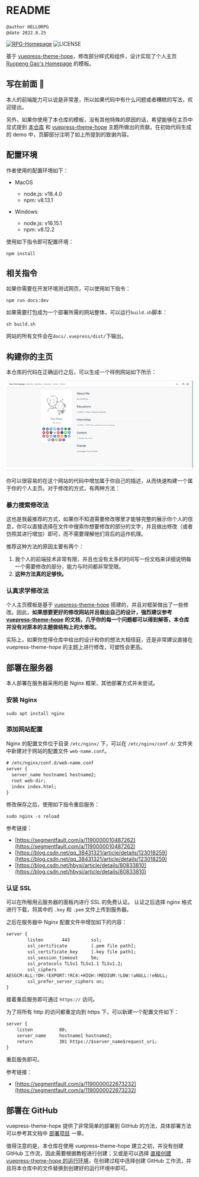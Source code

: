# README
```wiki
@author HELLORPG
@date 2022.8.25
```

[![RPG-Homepage](https://img.shields.io/badge/Ruopeng%20Gao's-Homepage-%234994c4?style=flat-square)](https://ruopenggao.com)
![LICENSE](https://img.shields.io/github/license/HELLORPG/rpg-homepage-template?style=flat-square)

基于 [vuepress-theme-hope](https://vuepress-theme-hope.github.io/v2/)，修改部分样式和组件，设计实现了个人主页 [Ruopeng Gao's Homepage](https://ruopenggao.com) 的模板。


## 写在前面 :tada:

本人的前端能力可以说是非常差，所以如果代码中有什么问题或者糟糕的写法，欢迎提出。

另外，如果你使用了本仓库的模板，没有其他特殊的原因的话，希望能够在主页中显式提到 [本仓库](https://github.com/HELLORPG/rpg-homepage-template) 和 [vuepress-theme-hope](https://vuepress-theme-hope.github.io/v2/) 主题所做出的贡献。在初始代码生成的 demo 中，页脚部分注明了如上所提到的致谢内容。



## 配置环境

作者使用的配置环境如下：
- MacOS
  - node.js: v18.4.0
  - npm: v8.13.1

- Windows
  - node.js: v16.15.1
  - npm: v8.12.2

使用如下指令即可配置环境：
```shell
npm install
```



## 相关指令

如果你需要在开发环境测试网页，可以使用如下指令：

```shell
npm run docs:dev
```

如果需要打包成为一个部署所需的网站整体，可以运行`build.sh`脚本：

```shell
sh build.sh
```

网站的所有文件会在`docs/.vuepress/dist/`下输出。



## 构建你的主页

本仓库的代码在正确运行之后，可以生成一个样例网站如下所示：

![demo-homepage](img/demo-homepage.png)

你可以很容易的在这个网站的代码中增加属于你自己的描述，从而快速构建一个属于你的个人主页。对于修改的方式，有两种方法：

### 暴力搜索修改法

这也是我最推荐的方式，如果你不知道需要修改哪里才能够完整的展示你个人的信息，你可以直接选择在文件中搜索你想要修改的部分的文字，并且做出修改（或者仿照其进行增加）即可，而不需要理解他们背后的运作机理。

推荐这种方法的原因主要有两个：

1. 我个人的前端技术非常有限，并且也没有太多的时间写一份文档来详细说明每一个需要修改的部分，能力与时间都非常受限。
2. **这种方法真的足够快。**

### 认真求学修改法

个人主页模板是基于 [vuepress-theme-hope](https://vuepress-theme-hope.github.io/v2/) 搭建的，并且对框架做出了一些修改。因此，**如果想要更好的修改网站并且做出自己的设计，强烈建议参考 [vuepress-theme-hope](https://vuepress-theme-hope.github.io/v2/) 的文档，几乎你的每一个问题都可以得到解答，本仓库并没有对原本的主题做结构上的大修改。**

实际上，如果你觉得仓库中给出的设计和你的想法大相径庭，还是非常建议直接在 vuepress-theme-hope 的主题上进行修改，可塑性会更高。



## 部署在服务器
本人部署在服务器采用的是 Nginx 框架，其他部署方式并未尝试。

### 安装 Nginx
```shell
sudo apt install nginx
```

### 添加网站配置
Nginx 的配置文件位于目录 `/etc/nginx/` 下，可以在 `/etc/nginx/conf.d/` 文件夹中新建对于网站的配置文件 `web-name.conf`。
```text
# /etc/nginx/conf.d/web-name.conf
server {
  server_name hostname1 hostname2;
  root web-dir;
  index index.html;
}
```
修改保存之后，使用如下指令重启服务：
```shell
sudo nginx -s reload
```
参考链接：
- [https://segmentfault.com/a/1190000010487262](https://segmentfault.com/a/1190000010487262)
- [https://blog.csdn.net/qq_38431321/article/details/123018259](https://blog.csdn.net/qq_38431321/article/details/123018259)
- [https://blog.csdn.net/hbysj/article/details/80833810](https://blog.csdn.net/hbysj/article/details/80833810)

### 认证 SSL
可以在所租用云服务器的面板内进行 SSL 的免费认证。
认证之后选择 nginx 格式进行下载，将其中的 `.key` 和 `.pem` 文件上传到服务器。

之后在服务器中 Nginx 配置文件中增加如下的内容：
```text
server {
        listen       443        ssl;
        ssl_certificate         [.pem file path];
        ssl_certificate_key     [.key file path];
        ssl_session_timeout 	5m;
        ssl_protocols TLSv1 TLSv1.1 TLSv1.2;
        ssl_ciphers AESGCM:ALL:!DH:!EXPORT:!RC4:+HIGH:!MEDIUM:!LOW:!aNULL:!eNULL;
        ssl_prefer_server_ciphers on;
}
```
接着重启服务即可通过 `https://` 访问。

为了将所有 http 的访问都重定向到 https 下，可以新建一个配置文件如下：
```text
server {
    listen			80;
    server_name		hostname1 hostname2;
    return 			301	https://$server_name$request_uri;
}
```
重启服务即可。

参考链接：
- [https://segmentfault.com/a/1190000022673232](https://segmentfault.com/a/1190000022673232)



## 部署在 GitHub

vuepress-theme-hope 提供了非常简单的部署到 GitHub 的方法，具体部署方法可以参考其文档中 [部署项目](https://vuepress-theme-hope.github.io/v2/zh/cookbook/tutorial/deploy.html) 一章。

值得注意的是，本仓库在使用 vuepress-theme-hope 建立之初，并没有创建 GitHub 工作流，因此需要根据教程进行创建；又或是可以选择 [直接创建 vuepress-theme-hope 的运行环境](https://vuepress-theme-hope.github.io/v2/zh/cookbook/tutorial/env.html)，在创建过程中选择创建 GitHub 工作流，并且将本仓库中的文件替换到创建好的运行环境中即可。
